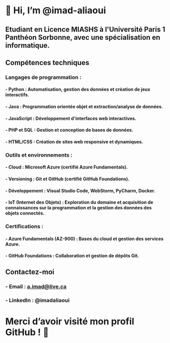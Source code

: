 # 👋 Hi, I’m @imad-aliaoui


## Etudiant en Licence MIASHS à l'Université Paris 1 Panthéon Sorbonne, avec une spécialisation en informatique.

## Compétences techniques
### Langages de programmation :
  #### - Python : Automatisation, gestion des données et création de jeux interactifs.
  #### - Java : Programmation orientée objet et extraction/analyse de données.
  #### - JavaScript : Développement d'interfaces web interactives.
  #### - PHP et SQL : Gestion et conception de bases de données.
  #### - HTML/CSS : Création de sites web responsive et dynamiques.
### Outils et environnements :
  #### - Cloud : Microsoft Azure (certifié Azure Fundamentals).
  #### - Versioning : Git et GitHub (certifié GitHub Foundations).
  #### - Développement : Visual Studio Code, WebStorm, PyCharm, Docker.
  #### - IoT (Internet des Objets) : Exploration du domaine et acquisition de connaissances sur la programmation et la gestion des données des objets connectés.

### Certifications :
  #### - Azure Fundamentals (AZ-900) : Bases du cloud et gestion des services Azure.
  #### - GitHub Foundations : Collaboration et gestion de dépôts Git.

## Contactez-moi
  ### - Email : a.imad@live.ca
  ### - LinkedIn : @imadaliaoui

# Merci d’avoir visité mon profil GitHub ! 🚀
